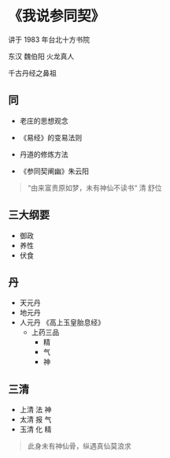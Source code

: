# 《我说参同契》

讲于 1983 年台北十方书院

东汉 魏伯阳 火龙真人

千古丹经之鼻祖

## 同

- 老庄的思想观念
- 《易经》的变易法则
- 丹道的修炼方法

- 《参同契阐幽》朱云阳

> “由来富贵原如梦，未有神仙不读书“
> 清 舒位

## 三大纲要

- 御政
- 养性
- 伏食

## 丹

- 天元丹
- 地元丹
- 人元丹
  《高上玉皇胎息经》
  - 上药三品
    - 精
    - 气
    - 神

## 三清

- 上清 法 神
- 太清 报 气
- 玉清 化 精

> 此身未有神仙骨，纵遇真仙莫浪求
